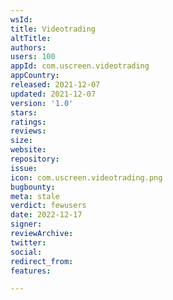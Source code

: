 ```yaml
---
wsId: 
title: Videotrading
altTitle: 
authors: 
users: 100
appId: com.uscreen.videotrading
appCountry: 
released: 2021-12-07
updated: 2021-12-07
version: '1.0'
stars: 
ratings: 
reviews: 
size: 
website: 
repository: 
issue: 
icon: com.uscreen.videotrading.png
bugbounty: 
meta: stale
verdict: fewusers
date: 2022-12-17
signer: 
reviewArchive: 
twitter: 
social: 
redirect_from: 
features: 

---
```


